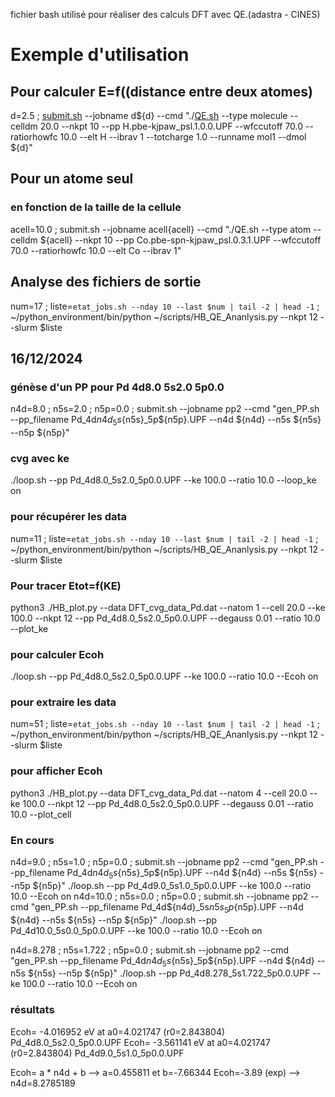 fichier bash utilisé pour réaliser des calculs DFT avec QE.(adastra - CINES)

# Exemple d'utilisation
## Pour calculer E=f((distance entre deux atomes)
d=2.5 ;  [submit.sh](https://github.com/hbulou/DFT-cvg/blob/main/submit.sh) --jobname d${d} --cmd "./[QE.sh](https://github.com/hbulou/DFT-cvg/blob/main/QE.sh) --type molecule --celldm 20.0 --nkpt 10 --pp H.pbe-kjpaw_psl.1.0.0.UPF --wfccutoff 70.0 --ratiorhowfc 10.0 --elt H --ibrav 1  --totcharge 1.0 --runname mol1 --dmol ${d}"
## Pour un atome seul
### en fonction de la taille de la cellule
acell=10.0 ; submit.sh --jobname acell{acell} --cmd "./QE.sh --type atom --celldm ${acell} --nkpt 10 --pp Co.pbe-spn-kjpaw_psl.0.3.1.UPF --wfccutoff 70.0 --ratiorhowfc 10.0 --elt Co --ibrav 1"

## Analyse des fichiers de sortie

 num=17 ; liste=`etat_jobs.sh --nday 10 --last $num | tail -2 | head -1` ; ~/python_environment/bin/python ~/scripts/HB_QE_Ananlysis.py --nkpt 12 --slurm $liste

## 16/12/2024
### génèse d'un PP pour Pd 4d8.0 5s2.0 5p0.0

n4d=8.0 ; n5s=2.0 ; n5p=0.0 ; submit.sh --jobname pp2 --cmd "gen_PP.sh --pp_filename Pd_4d${n4d}_5s${n5s}_5p${n5p}.UPF --n4d ${n4d} --n5s ${n5s} --n5p ${n5p}"

### cvg avec ke
 ./loop.sh --pp  Pd_4d8.0_5s2.0_5p0.0.UPF --ke 100.0 --ratio 10.0 --loop_ke on

### pour récupérer les data

 num=11 ; liste=`etat_jobs.sh --nday 10 --last $num | tail -2 | head -1` ; ~/python_environment/bin/python ~/scripts/HB_QE_Ananlysis.py --nkpt 12 --slurm $liste

### Pour tracer Etot=f(KE)

python3 ./HB_plot.py --data DFT_cvg_data_Pd.dat --natom 1 --cell 20.0 --ke 100.0 --nkpt 12 --pp Pd_4d8.0_5s2.0_5p0.0.UPF  --degauss 0.01 --ratio 10.0 --plot_ke


### pour calculer Ecoh
 ./loop.sh --pp  Pd_4d8.0_5s2.0_5p0.0.UPF --ke 100.0 --ratio 10.0 --Ecoh on

###  pour extraire les data
  num=51 ; liste=`etat_jobs.sh --nday 10 --last $num | tail -2 | head -1` ; ~/python_environment/bin/python ~/scripts/HB_QE_Ananlysis.py --nkpt 12 --slurm $liste

###   pour afficher Ecoh
  
  python3 ./HB_plot.py --data DFT_cvg_data_Pd.dat --natom 4 --cell 20.0 --ke 100.0 --nkpt 12 --pp Pd_4d8.0_5s2.0_5p0.0.UPF  --degauss 0.01 --ratio 10.0 --plot_cell

### En cours

n4d=9.0 ; n5s=1.0 ; n5p=0.0 ; submit.sh --jobname pp2 --cmd "gen_PP.sh --pp_filename Pd_4d${n4d}_5s${n5s}_5p${n5p}.UPF --n4d ${n4d} --n5s ${n5s} --n5p ${n5p}"
./loop.sh --pp Pd_4d9.0_5s1.0_5p0.0.UPF --ke 100.0 --ratio 10.0 --Ecoh on
n4d=10.0 ; n5s=0.0 ; n5p=0.0 ; submit.sh --jobname pp2 --cmd "gen_PP.sh --pp_filename Pd_4d${n4d}_5s${n5s}_5p${n5p}.UPF --n4d ${n4d} --n5s ${n5s} --n5p ${n5p}"
./loop.sh --pp Pd_4d10.0_5s0.0_5p0.0.UPF --ke 100.0 --ratio 10.0 --Ecoh on

n4d=8.278 ; n5s=1.722 ; n5p=0.0 ; submit.sh --jobname pp2 --cmd "gen_PP.sh --pp_filename Pd_4d${n4d}_5s${n5s}_5p${n5p}.UPF --n4d ${n4d} --n5s ${n5s} --n5p ${n5p}"
./loop.sh --pp Pd_4d8.278_5s1.722_5p0.0.UPF --ke 100.0 --ratio 10.0 --Ecoh on


###   résultats
Ecoh= -4.016952 eV at a0=4.021747 (r0=2.843804) Pd_4d8.0_5s2.0_5p0.0.UPF
Ecoh= -3.561141 eV at a0=4.021747 (r0=2.843804) Pd_4d9.0_5s1.0_5p0.0.UPF

Ecoh= a * n4d + b --> a=0.455811 et b=-7.66344
Ecoh=-3.89 (exp) --> n4d=8.2785189
